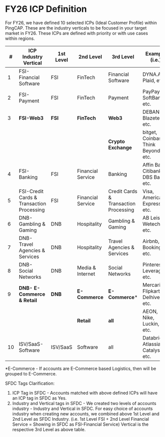# FY26 ICP Definition

For FY26, we have defined 10 selected ICPs (Ideal Customer Profile) within PingCAP. These are the industry verticals to be focused in your target market in FY26. These ICPs are defined with priority or with use cases within regions.

| #  | ICP Industry Vertical                           | 1st Level | 2nd Level            | 3rd Level                           | Example (i.e.)                           |
|----|-----------------------------------------------|-----------|----------------------|------------------------------------|-----------------------------------------|
| 1  | FSI-Financial Software                        | FSI       | FinTech              | Financial Software                 | DYNA.AI, Plaid, etc.                   |
| 2  | FSI-Payment                                   | FSI       | FinTech              | Payment                            | PayPay, SoftBank, etc.                 |
| 3  | **FSI-Web3**                                  | **FSI**   | **FinTech**          | **Web3**                           | DEBANK, Blazetec, etc.                 |
|    |                                               |           |                      | **Crypto Exchange**                | bitget, Coinbase, Think Beyond, etc.   |
| 4  | FSI-Banking                                   | FSI       | Financial Service    | Banking                            | Affin Bank, Citibank, DBS Bank, etc.   |
| 5  | FSI-Credit Cards & Transaction Processing     | FSI       | Financial Service    | Credit Cards & Transaction Processing | Visa, American Express, etc.       |
| 6  | DNB-Gambling & Gaming                         | DNB       | Hospitality          | Gambling & Gaming                  | AB Leisure, Wetech, etc.               |
| 7  | DNB-Travel Agencies & Services               | DNB       | Hospitality          | Travel Agencies & Services         | Airbnb, Booking, etc.                  |
| 8  | DNB-Social Networks                           | DNB       | Media & Internet    | Social Networks                     | Pinterest, Leverages, etc.             |
| 9  | **DNB- E-Commerce & Retail**                 | **DNB**   | **E-Commerce**       | **E-Commerce***                     | Mercari, Flipkart, Delhivery, etc.     |
|    |                                               |           | **Retail**           | **all**                             | AEON, Nike, Luckin, etc.               |
| 10 | ISV/SaaS-Software                            | ISV/SaaS  | Software            | all                                | Databricks, Atlassian, Catalyst, etc.  |



*E-Commerce - If accounts are E-Commerce based Logistics, then will be grouped to E-Commerce.

SFDC Tags Clarification:

1. ICP Tag in SFDC - Accounts matched with above defined ICPs will have an ICP tag in SFDC as Yes.
2. Industry and Vertical tags in SFDC - We created two levels of accounts industry - Industry and Vertical in SFDC. For easy choice of accounts industry when creating new accounts, we combined above 1st Level and 2nd Level as SFDC Industry. (i.e. 1st Level FSI + 2nd Level Financial Service = Showing in SFDC as FSI-Financial Service) Vertical is the respective 3rd Level as above table.